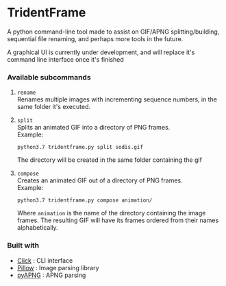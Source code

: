 # TridentFrame

A python command-line tool made to assist on GIF/APNG splitting/building, sequential file renaming, 
and perhaps more tools in the future.

A graphical UI is currently under development, and will replace it's command line interface once it's finished

### Available subcommands
1.  `rename`  
    Renames multiple images with incrementing sequence numbers, in the same folder it's executed.
    
2.  `split`  
    Splits an animated GIF into a directory of PNG frames.  
    Example:  
    ```
    python3.7 tridentframe.py split sodis.gif
    ```
    The directory will be created in the same folder containing the gif

3.  `compose`  
    Creates an animated GIF out of a directory of PNG frames.  
    Example:  
    ```
    python3.7 tridentframe.py compose animation/
    ```
    Where `animation` is the name of the directory containing the image frames. The resulting GIF 
    will have its frames ordered from their names alphabetically.

### Built with
*   [Click](http://click.palletsprojects.com/en/7.x/) : CLI interface
*   [Pillow](https://python-pillow.org/) : Image parsing library
*   [pyAPNG](https://github.com/eight04/pyAPNG) : APNG parsing
